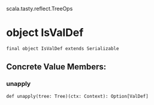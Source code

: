scala.tasty.reflect.TreeOps
# object IsValDef

<pre><code class="language-scala" >final object IsValDef extends Serializable</pre></code>
## Concrete Value Members:
### unapply
<pre><code class="language-scala" >def unapply(tree: Tree)(ctx: Context): Option[ValDef]</pre></code>

